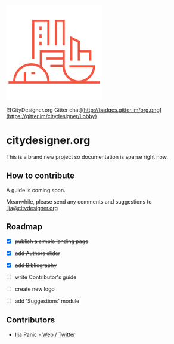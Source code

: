 
![citydesigner.org logo](/src/images/citydesigner-logo.png?raw=true)

[![CityDesigner.org Gitter chat](http://badges.gitter.im/org.png](https://gitter.im/citydesigner/Lobby)

# citydesigner.org

This is a brand new project so documentation is sparse right now.


## How to contribute

A guide is coming soon.

Meanwhile, please send any comments and suggestions to [ilja@citydesigner.org](mailto:ilja@citydesigner.org)



## Roadmap

- [x] ~~publish a simple landing page~~
- [x] ~~add Authors slider~~ 
- [x] ~~add Bibliography~~
- [ ] write Contributor's guide
- [ ] create new logo
- [ ] add 'Suggestions' module


## Contributors

- Ilja Panic - [Web](http://iljapanic.me) / [Twitter](http//twitter.com/iljapanic)
